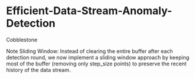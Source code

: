 # Efficient-Data-Stream-Anomaly-Detection
Cobblestone





Note Sliding Window: Instead of clearing the entire buffer after each detection round, we now implement a sliding window approach by keeping most of the buffer (removing only step_size points) to preserve the recent history of the data stream.
